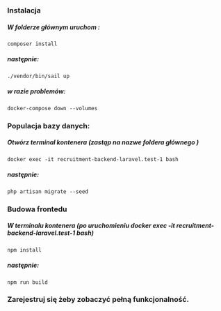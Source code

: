 ### Instalacja
##### W folderze głównym uruchom :
#### 
```
composer install
```
##### następnie:
####
```
./vendor/bin/sail up
```
##### w razie problemów:
####
```
docker-compose down --volumes
```

### Populacja bazy danych:
##### Otwórz terminal kontenera (zastąp <recruitment-backend> na nazwe foldera głównego )
#### 
```
docker exec -it recruitment-backend-laravel.test-1 bash
```
##### następnie:
####
```
php artisan migrate --seed
```

### Budowa frontedu
##### W terminalu kontenera (po uruchomieniu docker exec -it recruitment-backend-laravel.test-1 bash)
#### 
```
npm install
```
##### następnie:
####
```
npm run build
```
### Zarejestruj się żeby zobaczyć pełną funkcjonalność.
